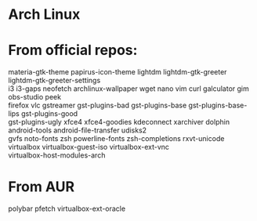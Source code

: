# Arch Linux
# From official repos:

materia-gtk-theme papirus-icon-theme lightdm lightdm-gtk-greeter lightdm-gtk-greeter-settings\
 i3 i3-gaps neofetch archlinux-wallpaper wget nano vim curl galculator gim obs-studio peek\
 firefox vlc gstreamer gst-plugins-bad gst-plugins-base gst-plugins-base-lips gst-plugins-good\
 gst-plugins-ugly xfce4 xfce4-goodies kdeconnect xarchiver dolphin android-tools android-file-transfer udisks2\
 gvfs noto-fonts zsh powerline-fonts zsh-completions rxvt-unicode virtualbox virtualbox-guest-iso virtualbox-ext-vnc\
 virtualbox-host-modules-arch

# From AUR
polybar pfetch virtualbox-ext-oracle
